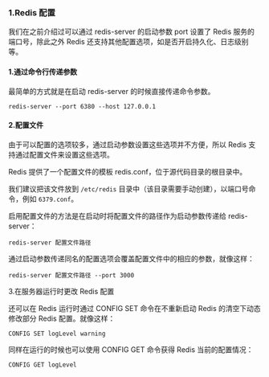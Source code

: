 ### 1.Redis 配置

我们在之前介绍过可以通过 redis-server 的启动参数 port 设置了 Redis 服务的端口号，除此之外 Redis 还支持其他配置选项，如是否开启持久化、日志级别等。

#### 1.通过命令行传递参数

最简单的方式就是在启动 redis-server 的时候直接传递命令参数。

```
redis-server --port 6380 --host 127.0.0.1
```

#### 2.配置文件

由于可以配置的选项较多，通过启动参数设置这些选项并不方便，所以 Redis 支持通过配置文件来设置这些选项。

Redis 提供了一个配置文件的模板 redis.conf，位于源代码目录的根目录中。

我们建议把该文件放到 `/etc/redis` 目录中（该目录需要手动创建），以端口号命令，例如 `6379.conf`。

启用配置文件的方法是在启动时将配置文件的路径作为启动参数传递给 redis-server：

```shell
redis-server 配置文件路径
```

通过启动参数传递同名的配置选项会覆盖配置文件中的相应的参数，就像这样：

```shell
redis-server 配置文件路径 --port 3000
```

3.在服务器运行时更改 Redis 配置

还可以在 Redis 运行时通过 CONFIG SET 命令在不重新启动 Redis 的清空下动态修改部分 Redis 配置。就像这样：

```
CONFIG SET logLevel warning
```

同样在运行的时候也可以使用 CONFIG GET 命令获得 Redis 当前的配置情况：

```
CONFIG GET logLevel
```





















